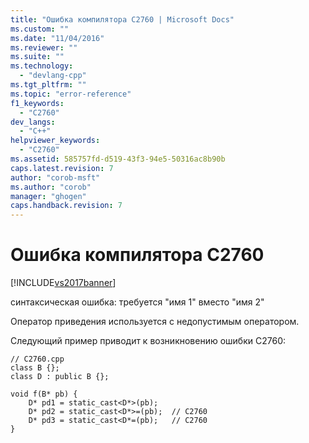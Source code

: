 ```yaml
---
title: "Ошибка компилятора C2760 | Microsoft Docs"
ms.custom: ""
ms.date: "11/04/2016"
ms.reviewer: ""
ms.suite: ""
ms.technology: 
  - "devlang-cpp"
ms.tgt_pltfrm: ""
ms.topic: "error-reference"
f1_keywords: 
  - "C2760"
dev_langs: 
  - "C++"
helpviewer_keywords: 
  - "C2760"
ms.assetid: 585757fd-d519-43f3-94e5-50316ac8b90b
caps.latest.revision: 7
author: "corob-msft"
ms.author: "corob"
manager: "ghogen"
caps.handback.revision: 7
---
```

# Ошибка компилятора C2760
[!INCLUDE[vs2017banner](../../assembler/inline/includes/vs2017banner.md)]

синтаксическая ошибка: требуется "имя 1" вместо "имя 2"  
  
 Оператор приведения используется с недопустимым оператором.  
  
 Следующий пример приводит к возникновению ошибки C2760:  
  
```  
// C2760.cpp  
class B {};  
class D : public B {};  
  
void f(B* pb) {  
    D* pd1 = static_cast<D*>(pb);  
    D* pd2 = static_cast<D*>=(pb);  // C2760  
    D* pd3 = static_cast<D*=(pb);   // C2760  
}  
```